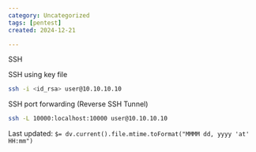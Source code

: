 ```yaml
---
category: Uncategorized
tags: [pentest]
created: 2024-12-21

---
```

SSH

SSH using key file

~~~bash
ssh -i <id_rsa> user@10.10.10.10
~~~

SSH port forwarding (Reverse SSH Tunnel)

~~~bash
ssh -L 10000:localhost:10000 user@10.10.10.10
~~~


Last updated: `$= dv.current().file.mtime.toFormat("MMMM dd, yyyy 'at' HH:mm")`
